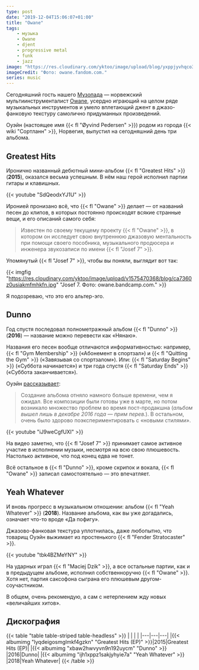 ```yaml
---
type: post
date: "2019-12-04T15:06:07+01:00"
title: "Owane"
tags:
    - музыка
    - Owane
    - djent
    - progressive metal
    - funk
    - jazz
image: "https://res.cloudinary.com/yktoo/image/upload/blog/yxppjyvhqco31fxc3tm9.jpg"
imageCredit: "Фото: owane.fandom.com."
series: music
---
```


Сегодняшний гость нашего [Музопада](/series/music) — норвежский мультиинструменталист [Owane](https://owane.bandcamp.com/), усердно играющий на целом ряде музыкальных инструментов и умело вплетающий джент в джазо-фанковую текстуру самолично придуманных произведений.

Оуэйн (настоящее имя {{< fl "Øyvind Pedersen" >}}) родом из города {{< wiki "Сортланн" >}}, Норвегия, выпустил на сегодняшний день три альбома.

<!--more-->

## Greatest Hits

Иронично названный дебютный мини-альбом {{< fl "Greatest Hits" >}} (**2015**), оказался весьма успешным. В нём наш герой исполнил партии гитары и клавишных.

{{< youtube "SdQeodxYJ1U" >}}

Иронией пронизано всё, что {{< fl "Owane" >}} делает — от названий песен до клипов, в которых постоянно происходят всякие странные вещи, и его описаний самого себя:

> Известен по своему текущему проекту {{< fl "Owane" >}}, в котором он исследует свою внутреннюю джазовую ментальность при помощи своего пособника, музыкального продюсера и инженера звукозаписи по имени {{< fl "Josef 7" >}}.

Упомянутый {{< fl "Josef 7" >}}, чтобы вы поняли, выглядит вот так:

{{< imgfig "https://res.cloudinary.com/yktoo/image/upload/v1575470368/blog/ca7360z0usiakmfmhkfn.jpg" "Josef 7. Фото: owane.bandcamp.com." >}}

Я подозреваю, что это его альтер-эго.

## Dunno

Год спустя последовал полнометражный альбом {{< fl "Dunno" >}} (**2016**) — название можно перевести как «Нянаю».

Названия его песен вообще отличаются информативностью: например, {{< fl "Gym Membership" >}} («Абонемент в спортзал») и {{< fl "Quitting the Gym" >}} («Завязывая со спортзалом»). Или: {{< fl "Saturday Begins" >}} («Суббота начинается») и три года спустя {{< fl "Saturday Ends" >}} («Суббота заканчивается»).

Оуэйн [рассказывает](https://owane.bandcamp.com/album/dunno):

> Создание альбома отняло намного больше времени, чем я ожидал. Все композиции были готовы уже в марте, но потом возникало множество проблем во время пост-продакшна (*альбом вышел лишь в декабре 2016 года — прим перев.*). В остальном, очень было здорово поэкспериментировать с «новыми стилями».

{{< youtube "iJ9weCgfUXI" >}}

На видео заметно, что {{< fl "Josef 7" >}} принимает самое активное участие в исполнении музыки, несмотря на всю свою плюшевость. Настолько активное, что под конец едва не тонет.

Всё остальное в {{< fl "Dunno" >}}, кроме скрипок и вокала, {{< fl "Owane" >}} записал самостоятельно — это впечатляет.

## Yeah Whatever

И вновь прогресс в музыкальном отношении: альбом {{< fl "Yeah Whatever" >}} (**2018**). Название альбома, как вы уже догадались, означает что-то вроде «Да пофигу».

Джазово-фанковая текстура уплотнилась, даже любопытно, что товарищ Оуэйн выжимает из простенького {{< fl "Fender Stratocaster" >}}.

{{< youtube "tbk4BZMeYNY" >}}

На ударных играл {{< fl "Maciej Dzik" >}}, а все остальные партии, как и в предыдущем альбоме, исполнил собственноручно {{< fl "Owane" >}}. Хотя нет, партия саксофона сыграна его плюшевым другом-соучастником.

В общем, очень рекомендую, а сам с нетерпением жду новых «величайших хитов».

## Дискография

{{< table "table table-striped table-headless" >}}
|   |   |   |
|---|---|---|
|{{< albumimg "lyqdeigosmglmkf4gzkn" "Greatest Hits (EP)" >}}|2015|Greatest Hits (EP)|
|{{< albumimg "xbaw2hwvyvn9n192uycm" "Dunno" >}}             |2016|Dunno|
|{{< albumimg "ijh1xppz1sakjyhyie7a" "Yeah Whatever" >}}     |2018|Yeah Whatever|
{{< /table >}}
